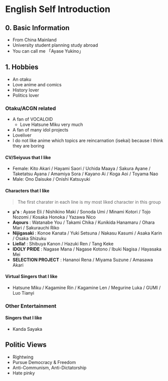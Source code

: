# English Self Introduction
## 0. Basic Information
- From China Mainland
- University student planning study abroad
- You can call me 「Ayase Yukino」

## 1. Hobbies
- An otaku
- Love anime and comics
- History lover
- Politics lover

### Otaku/ACGN related
- A fan of VOCALOID
  - Love Hatsune Miku very much
- A fan of many idol projects
- Loveliver
- I do not like anime which topics are reincarnation (isekai) because I think they are boring

#### CV/Seiyuus that I like
- Female: Kito Akari / Hayami Saori / Uchida Maaya / Sakura Ayane / Taketatsu Ayana / Amamiya Sora / Kayano Ai / Koga Aoi / Toyama Nao
- Male: Ono Daisuke / Onishi Katsuyuki

#### Characters that I like
> The first charater in each line is my most liked character in this group
- **μ's** : Ayase Eli / Nishikino Maki / Sonoda Umi / Minami Kotori / Tojo Nozomi / Kosaka Honoka / Yazawa Nico
- **Aqours** : Watanabe You / Takami Chika / Kunikida Hanamaru / Ohara Mari / Sakurauchi Riko
- **Nijigasaki** : Konoe Kanata / Yuki Setsuna / Nakasu Kasumi / Asaka Karin / Osaka Shizuku
- **Liella!** : Shibuya Kanon / Hazuki Ren / Tang Keke
- **IDOLY PRIDE** : Nagase Mana / Nagase Kotono / Ibuki Nagisa / Hayasaka Mei
- **SELECTION PROJECT** : Hananoi Rena / Miyama Suzune / Amasawa Akari

#### Virtual Singers that I like
- Hatsune Miku / Kagamine Rin / Kagamine Len / Megurine Luka / GUMI / Luo Tianyi

### Other Entertainment

#### Singers that I like
- Kanda Sayaka

## Politic Views
- Rightwing
- Pursue Democracy & Freedom
- Anti-Communism, Anti-Dictatorship
- Hate pinky
